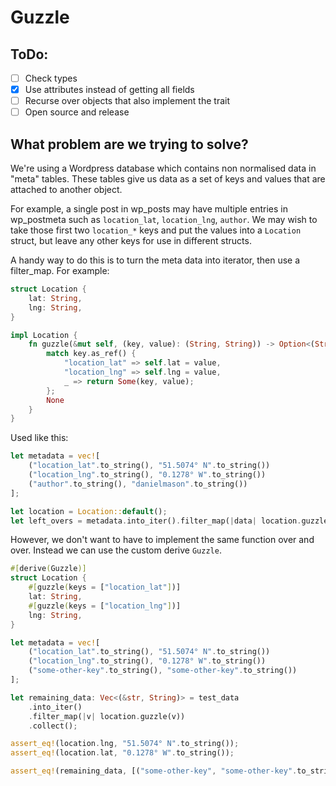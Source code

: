Guzzle
======

ToDo:
-----

- [ ] Check types
- [x] Use attributes instead of getting all fields
- [ ] Recurse over objects that also implement the trait
- [ ] Open source and release

What problem are we trying to solve?
------------------------------------

We're using a Wordpress database which contains non normalised data in "meta" tables. These tables give us data as a
set of keys and values that are attached to another object.

For example, a single post in wp_posts may have multiple entries in wp_postmeta such as `location_lat`, `location_lng`,
`author`. We may wish to take those first two `location_*` keys and put the values into a `Location` struct, but leave
any other keys for use in different structs.

A handy way to do this is to turn the meta data into iterator, then use a filter_map. For example:

```rust
struct Location {
    lat: String,
    lng: String,
}

impl Location {
    fn guzzle(&mut self, (key, value): (String, String)) -> Option<(String, String)> {
        match key.as_ref() {
            "location_lat" => self.lat = value,
            "location_lng" => self.lng = value,
            _ => return Some(key, value);
        };
        None
    }
}
```

Used like this:

```rust
let metadata = vec![
    ("location_lat".to_string(), "51.5074° N".to_string())
    ("location_lng".to_string(), "0.1278° W".to_string())
    ("author".to_string(), "danielmason".to_string())
];

let location = Location::default();
let left_overs = metadata.into_iter().filter_map(|data| location.guzzle(data));
```

However, we don't want to have to implement the same function over and over. Instead we can use the custom derive
`Guzzle`.

```rust
#[derive(Guzzle)]
struct Location {
    #[guzzle(keys = ["location_lat"])]
    lat: String,
    #[guzzle(keys = ["location_lng"])]
    lng: String,
}

let metadata = vec![
    ("location_lat".to_string(), "51.5074° N".to_string())
    ("location_lng".to_string(), "0.1278° W".to_string())
    ("some-other-key".to_string(), "some-other-key".to_string())
];

let remaining_data: Vec<(&str, String)> = test_data
    .into_iter()
    .filter_map(|v| location.guzzle(v))
    .collect();

assert_eq!(location.lng, "51.5074° N".to_string());
assert_eq!(location.lat, "0.1278° W".to_string());

assert_eq!(remaining_data, [("some-other-key", "some-other-key".to_string())]);
```
